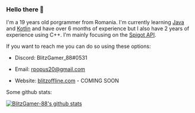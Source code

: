 ### Hello there 👋


I'm a 19 years old porgrammer from Romania.
I'm currently learning [Java](https://www.java.com) and [Kotlin](https://kotlinlang.org) and have over 6 months of experience but I also have 2 years of experience using C++.
I'm mainly focusing on the [Spigot API](https://hub.spigotmc.org/javadocs/bukkit/).

If you want to reach me you can do so using these options:

- Discord: BlitzGamer_88#0531
- Email: rpopus20@gmail.com

- Website: [blitzoffline.com](https://blitzoffline.com) - COMING SOON



Some github stats:

[![BlitzGamer-88's github stats](https://github-readme-stats.vercel.app/api?username=BlitzGamer-88&count_private=true&show_icons=true&theme=radical)](https://github.com/anuraghazra/github-readme-stats)
